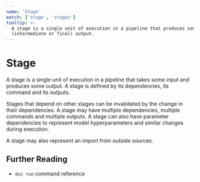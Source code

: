 ```yaml
---
name: 'Stage'
match: ['stage', 'stages']
tooltip: >-
  A stage is a single unit of execution in a pipeline that produces some
  (intermediate or final) output.
---
```


# Stage

A stage is a single unit of execution in a <abbr>pipeline</abbr> that takes some
input and produces some <abbr>output</abbr>. A stage is defined by its
<abbr>dependencies</abbr>, its command and its <abbr>outputs</abbr>.

Stages that depend on other stages can be invalidated by the change in their
dependencies. A stage may have multiple dependencies, multiple commands and
multiple outputs. A stage can also have <abbr>parameter</abbr> dependencies to
represent model hyperparameters and similar changes during execution.

A stage may also represent an <abbr>import</abbr> from outside sources.

## Further Reading

- `dvc run` command reference
